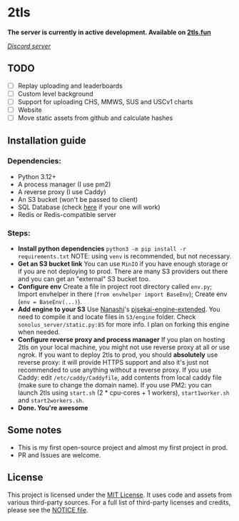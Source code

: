 # 2tls
**The server is currently in active development. Available on [2tls.fun](2tls.fun)**

*[Discord server](https://discord.gg/fa5nJEsXH7)*
## TODO

 - [ ] Replay uploading and leaderboards
 - [ ] Custom level background
 - [ ] Support for uploading CHS, MMWS, SUS and USCv1 charts
 - [ ] Website
 - [ ] Move static assets from github and calculate hashes
## Installation guide
### Dependencies:
 
 - Python 3.12+
 - A process manager (I use pm2)
 - A reverse proxy (I use Caddy)
 - An S3 bucket (won't be passed to client)
 - SQL Database (check [here](https://www.sqlalchemy.org/features.html) if your one will work)
 - Redis or Redis-compatible server

### Steps:

 - **Install python dependencies**
 `python3 -m pip install -r requirements.txt`
NOTE: using `venv` is recommended, but not necessary.
 - **Get an S3 bucket link**
You can use `MinIO` if you have enough storage or if you are not deploying to prod.
There are many S3 providers out there and you can get an "external" S3 bucket too.
 - **Configure env**
Create a file in project root directory called `env.py`;
Import envhelper in there (`from envhelper import BaseEnv`);
Create env (`env = BaseEnv(...)`).
- **Add engine to your S3**
Use [Nanashi](github.com/sevenc-nanashi)'s [pjsekai-engine-extended](https://github.com/sevenc-nanashi/sonolus-pjsekai-engine-extended). You need to compile it and locate files in `S3/engine` folder. Check `sonolus_server/static.py:85` for more info.
I plan on forking this engine when needed.
 - **Configure reverse proxy and process manager**
If you plan on hosting 2tls on your local machine, you might not use reverse proxy at all or use ngrok. 
If you want to deploy 2tls to prod, you should **absolutely** use reverse proxy: it will provide HTTPS support and also it's just not recommended to use anything without a reverse proxy.
If you use Caddy: edit `/etc/caddy/Caddyfile`, add contents from local caddy file (make sure to change the domain name).
If you use PM2: you can launch 2tls using `start.sh` (2 * cpu-cores + 1 workers), `start1worker.sh` and `start2workers.sh`.
 - **Done. You're awesome**
## Some notes
- This is my first open-source project and almost my first project in prod.
- PR and Issues are welcome.
## License
This project is licensed under the [MIT License](LICENSE). 
It uses code and assets from various third-party sources. For a full list of third-party licenses and credits, please see the [NOTICE file](NOTICE.md).
